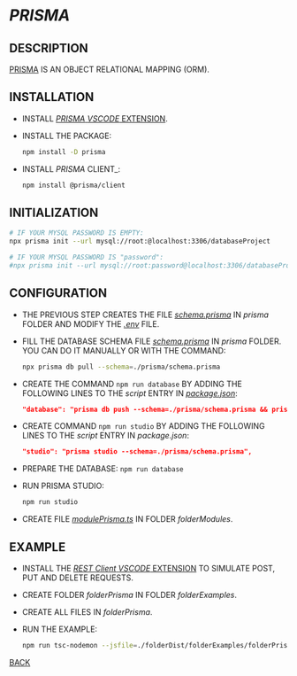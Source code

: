 # _PRISMA_

## DESCRIPTION

[PRISMA](https://www.prisma.io) IS AN OBJECT RELATIONAL MAPPING (ORM).

## INSTALLATION

* INSTALL [_PRISMA_ _VSCODE_ EXTENSION](https://marketplace.visualstudio.com/items?itemName=Prisma.prisma).
* INSTALL THE PACKAGE:
  
  ```bash
  npm install -D prisma
  ```
  
* INSTALL _PRISMA_ CLIENT_:
  
  ```bash
  npm install @prisma/client
  ```

## INITIALIZATION

  ```bash
  # IF YOUR MYSQL PASSWORD IS EMPTY:
  npx prisma init --url mysql://root:@localhost:3306/databaseProject

  # IF YOUR MYSQL PASSWORD IS "password":
  #npx prisma init --url mysql://root:password@localhost:3306/databaseProject
  ```

## CONFIGURATION

* THE PREVIOUS STEP CREATES THE FILE [_schema.prisma_](../../../prisma/schema.prisma) IN _prisma_ FOLDER AND MODIFY THE [_.env_](../.env) FILE.
* FILL THE DATABASE SCHEMA FILE [_schema.prisma_](../../../prisma/schema.prisma) IN _prisma_ FOLDER. YOU CAN DO IT MANUALLY OR WITH THE COMMAND:

  ```bash
  npx prisma db pull --schema=./prisma/schema.prisma
  ```

* CREATE THE COMMAND `npm run database` BY ADDING THE FOLLOWING LINES TO THE _script_ ENTRY IN [_package.json_](../package.json):

  ```json
  "database": "prisma db push --schema=./prisma/schema.prisma && prisma generate --schema=./prisma/schema.prisma",
  ```

* CREATE COMMAND `npm run studio` BY ADDING THE FOLLOWING LINES TO THE _script_ ENTRY IN _package.json_:

  ```json
  "studio": "prisma studio --schema=./prisma/schema.prisma",
  ```

* PREPARE THE DATABASE: `npm run database`
* RUN PRISMA STUDIO:

  ```bash
  npm run studio
  ```

* CREATE FILE [_modulePrisma.ts_](../../folderSource/folderModules/modulePrisma.ts) IN FOLDER _folderModules_.

## EXAMPLE

* INSTALL THE [_REST Client_ _VSCODE_ EXTENSION](https://marketplace.visualstudio.com/items?itemName=humao.rest-client) TO SIMULATE POST, PUT AND DELETE REQUESTS.
* CREATE FOLDER _folderPrisma_ IN FOLDER _folderExamples_.
* CREATE ALL FILES IN _folderPrisma_.
* RUN THE EXAMPLE:

  ```bash
  npm run tsc-nodemon --jsfile=./folderDist/folderExamples/folderPrisma/examplePrisma.js
  ```

[BACK](./fileProjectCreation.md)
